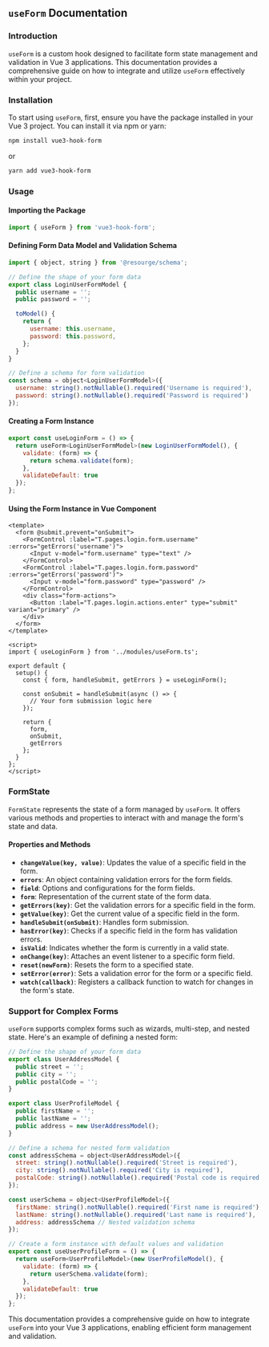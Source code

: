 ## `useForm` Documentation

### Introduction

`useForm` is a custom hook designed to facilitate form state management and validation in Vue 3 applications. This documentation provides a comprehensive guide on how to integrate and utilize `useForm` effectively within your project.

### Installation

To start using `useForm`, first, ensure you have the package installed in your Vue 3 project. You can install it via npm or yarn:

```bash
npm install vue3-hook-form
```

or

```bash
yarn add vue3-hook-form
```

### Usage

#### Importing the Package

```javascript
import { useForm } from 'vue3-hook-form';
```

#### Defining Form Data Model and Validation Schema

```javascript
import { object, string } from '@resourge/schema';

// Define the shape of your form data
export class LoginUserFormModel {
  public username = '';
  public password = '';

  toModel() {
    return {
      username: this.username,
      password: this.password,
    };
  }
}

// Define a schema for form validation
const schema = object<LoginUserFormModel>({
  username: string().notNullable().required('Username is required'),
  password: string().notNullable().required('Password is required')
});
```

#### Creating a Form Instance

```javascript
export const useLoginForm = () => {
  return useForm<LoginUserFormModel>(new LoginUserFormModel(), {
    validate: (form) => {
      return schema.validate(form);
    },
    validateDefault: true
  });
};
```

#### Using the Form Instance in Vue Component

```vue
<template>
  <form @submit.prevent="onSubmit">
    <FormControl :label="T.pages.login.form.username" :errors="getErrors('username')">
      <Input v-model="form.username" type="text" />
    </FormControl>
    <FormControl :label="T.pages.login.form.password" :errors="getErrors('password')">
      <Input v-model="form.password" type="password" />
    </FormControl>
    <div class="form-actions">
      <Button :label="T.pages.login.actions.enter" type="submit" variant="primary" />
    </div>
  </form>
</template>

<script>
import { useLoginForm } from '../modules/useForm.ts';

export default {
  setup() {
    const { form, handleSubmit, getErrors } = useLoginForm();

    const onSubmit = handleSubmit(async () => {
      // Your form submission logic here
    });

    return {
      form,
      onSubmit,
      getErrors
    };
  }
};
</script>
```

### FormState

`FormState` represents the state of a form managed by `useForm`. It offers various methods and properties to interact with and manage the form's state and data.

#### Properties and Methods

- **`changeValue(key, value)`**: Updates the value of a specific field in the form.
- **`errors`**: An object containing validation errors for the form fields.
- **`field`**: Options and configurations for the form fields.
- **`form`**: Representation of the current state of the form data.
- **`getErrors(key)`**: Get the validation errors for a specific field in the form.
- **`getValue(key)`**: Get the current value of a specific field in the form.
- **`handleSubmit(onSubmit)`**: Handles form submission.
- **`hasError(key)`**: Checks if a specific field in the form has validation errors.
- **`isValid`**: Indicates whether the form is currently in a valid state.
- **`onChange(key)`**: Attaches an event listener to a specific form field.
- **`reset(newForm)`**: Resets the form to a specified state.
- **`setError(error)`**: Sets a validation error for the form or a specific field.
- **`watch(callback)`**: Registers a callback function to watch for changes in the form's state.

### Support for Complex Forms

`useForm` supports complex forms such as wizards, multi-step, and nested state. Here's an example of defining a nested form:

```javascript
// Define the shape of your form data
export class UserAddressModel {
  public street = '';
  public city = '';
  public postalCode = '';
}

export class UserProfileModel {
  public firstName = '';
  public lastName = '';
  public address = new UserAddressModel();
}

// Define a schema for nested form validation
const addressSchema = object<UserAddressModel>({
  street: string().notNullable().required('Street is required'),
  city: string().notNullable().required('City is required'),
  postalCode: string().notNullable().required('Postal code is required')
});

const userSchema = object<UserProfileModel>({
  firstName: string().notNullable().required('First name is required'),
  lastName: string().notNullable().required('Last name is required'),
  address: addressSchema // Nested validation schema
});

// Create a form instance with default values and validation
export const useUserProfileForm = () => {
  return useForm<UserProfileModel>(new UserProfileModel(), {
    validate: (form) => {
      return userSchema.validate(form);
    },
    validateDefault: true
  });
};
```

This documentation provides a comprehensive guide on how to integrate `useForm` into your Vue 3 applications, enabling efficient form management and validation.